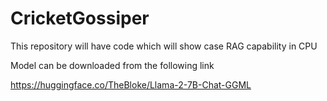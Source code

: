 # CricketGossiper
This repository will have code which will show case RAG capability in CPU


Model can be downloaded from the following link

https://huggingface.co/TheBloke/Llama-2-7B-Chat-GGML
